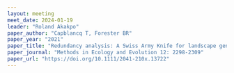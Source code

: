 ```yaml
---
layout: meeting
meet_date: 2024-01-19
leader: "Roland Akakpo"
paper_author: "Capblancq T, Forester BR"
paper_year: "2021"
paper_title: "Redundancy analysis: A Swiss Army Knife for landscape genomics"
paper_journal: "Methods in Ecology and Evolution 12: 2298-2309"
paper_url: "https://doi.org/10.1111/2041-210x.13722"
---
```


